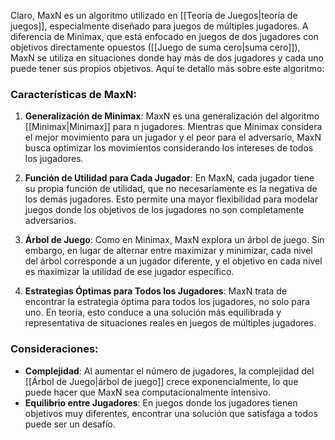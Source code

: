 Claro, MaxN es un algoritmo utilizado en [[Teoría de Juegos|teoría de juegos]], especialmente diseñado para juegos de múltiples jugadores. A diferencia de Minimax, que está enfocado en juegos de dos jugadores con objetivos directamente opuestos ([[Juego de suma cero|suma cero]]), MaxN se utiliza en situaciones donde hay más de dos jugadores y cada uno puede tener sus propios objetivos. Aquí te detallo más sobre este algoritmo:

### Características de MaxN:

1. **Generalización de Minimax**: MaxN es una generalización del algoritmo [[Minimax|Minimax]] para n jugadores. Mientras que Minimax considera el mejor movimiento para un jugador y el peor para el adversario, MaxN busca optimizar los movimientos considerando los intereses de todos los jugadores.
    
2. **Función de Utilidad para Cada Jugador**: En MaxN, cada jugador tiene su propia función de utilidad, que no necesariamente es la negativa de los demás jugadores. Esto permite una mayor flexibilidad para modelar juegos donde los objetivos de los jugadores no son completamente adversarios.
    
3. **Árbol de Juego**: Como en Minimax, MaxN explora un árbol de juego. Sin embargo, en lugar de alternar entre maximizar y minimizar, cada nivel del árbol corresponde a un jugador diferente, y el objetivo en cada nivel es maximizar la utilidad de ese jugador específico.
    
4. **Estrategias Óptimas para Todos los Jugadores**: MaxN trata de encontrar la estrategia óptima para todos los jugadores, no solo para uno. En teoría, esto conduce a una solución más equilibrada y representativa de situaciones reales en juegos de múltiples jugadores.

### Consideraciones:

- **Complejidad**: Al aumentar el número de jugadores, la complejidad del [[Árbol de Juego|árbol de juego]] crece exponencialmente, lo que puede hacer que MaxN sea computacionalmente intensivo.
- **Equilibrio entre Jugadores**: En juegos donde los jugadores tienen objetivos muy diferentes, encontrar una solución que satisfaga a todos puede ser un desafío.